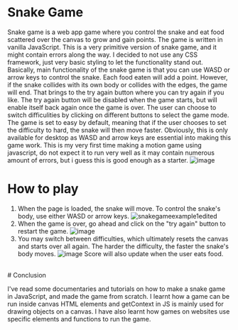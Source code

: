 # Snake Game
Snake game is a web app game where you control the snake and eat food scattered over the canvas to grow and gain points. The game is written in vanilla JavaScript. This is a very primitive version of snake game, and it might contain errors along the way. I decided to not use any CSS framework, just very basic styling to let the functionality stand out. Basically, main functionality of the snake game is that you can use WASD or arrow keys to control the snake. Each food eaten will add a point. However, if the snake collides with its own body or collides with the edges, the game will end. That brings to the try again button where you can try again if you like. The try again button will be disabled when the game starts, but will enable itself back again once the game is over. The user can choose to switch difficulities by clicking on different buttons to select the game mode. The game is set to easy by default, meaning that if the user chooses to set the difficulty to hard, the snake will then move faster. Obviously, this is only available for desktop as WASD and arrow keys are essential into making this game work. This is my very first time making a motion game using javascript, do not expect it to run very well as it may contain numerous amount of errors, but i guess this is good enough as a starter.
![image](https://user-images.githubusercontent.com/39120147/210235789-6b09c43a-2943-4dce-92d7-9c56b9e26d43.png)
<br>
# How to play
1. When the page is loaded, the snake will move. To control the snake's body, use either WASD or arrow keys.
![snakegameexample1edited](https://user-images.githubusercontent.com/39120147/210236309-9ce0b9b2-4c32-4d64-a56e-f19244de21c6.png)
2. When the game is over, go ahead and click on the "try again" button to restart the game.
![image](https://user-images.githubusercontent.com/39120147/210236395-2d1055f4-7d5a-4233-8ca8-588d0a4e628a.png)
3. You may switch between difficulties, which ultimately resets the canvas and starts over all again. The harder the difficulty, the faster the snake's body moves.
![image](https://user-images.githubusercontent.com/39120147/210236494-645d55dc-d6b6-4ffb-a696-8b6890c15994.png)
Score will also update when the user eats food.
<br>
# Conclusion

I've read some documentaries and tutorials on how to make a snake game in JavaScript, and made the game from scratch. I learnt how a game can be run inside canvas HTML elements and getContext in JS is mainly used for drawing objects on a canvas. I have also learnt how games on websites use specific elements and functions to run the game.
